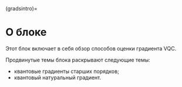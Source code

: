 (gradsintro)=

# О блоке

Этот блок включает в себя обзор способов оценки градиента VQC.

Продвинутые темы блока раскрывают следующие темы:

- квантовые градиенты старших порядков;
- квантовый натуральный градиент.

